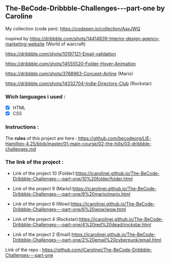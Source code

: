 ## The-BeCode-Dribbble-Challenges---part-one by Caroline

My collection (code pen): https://codepen.io/collection/AaxJWQ

inspired by https://dribbble.com/shots/14414839-Interior-design-agency-marketing-website (World of warcraft)

https://dribbble.com/shots/10197121-Email-validation

https://dribbble.com/shots/14555520-Folder-Hover-Animation

https://dribbble.com/shots/3768963-Concept-Airline (Mario)

https://dribbble.com/shots/14332704-Indie-Directors-Club (Rockstar)

### Wich languages i used :
- [x] HTML
- [x] CSS

### Instructions : 
The **rules** of this project are here :
https://github.com/becodeorg/LIE-Hamilton-4.25/blob/master/01-main-course/02-the-hills/03-dribbble-challenges.md

### The link of the project :

* Link of the project 10 (Folder):https://icarolinei.github.io/The-BeCode-Dribbble-Challenges---part-one/10%20folder/folder.html

* Link of the project 9 (Mario):https://icarolinei.github.io/The-BeCode-Dribbble-Challenges---part-one/9%20mario/mario.html

* Link of the project 6 (Wow):https://icarolinei.github.io/The-BeCode-Dribbble-Challenges---part-one/6%20wow/wow.html

* Link of the project 4 (Rockstar):https://icarolinei.github.io/The-BeCode-Dribbble-Challenges---part-one/4%20red%20dead/rockstar.html

* Link of the project 2 (Email):https://icarolinei.github.io/The-BeCode-Dribbble-Challenges---part-one/2%20email%20cyberpunk/email.html

Link of the repo : https://github.com/iCarolinei/The-BeCode-Dribbble-Challenges---part-one

